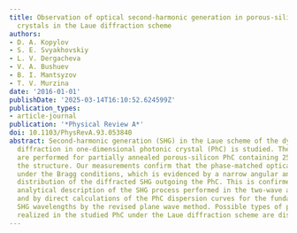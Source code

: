 ```yaml
---
title: Observation of optical second-harmonic generation in porous-silicon-based photonic
  crystals in the Laue diffraction scheme
authors:
- D. A. Kopylov
- S. E. Svyakhovskiy
- L. V. Dergacheva
- V. A. Bushuev
- B. I. Mantsyzov
- T. V. Murzina
date: '2016-01-01'
publishDate: '2025-03-14T16:10:52.624599Z'
publication_types:
- article-journal
publication: '*Physical Review A*'
doi: 10.1103/PhysRevA.93.053840
abstract: Second-harmonic generation (SHG) in the Laue scheme of the dynamical Bragg
  diffraction in one-dimensional photonic crystal (PhC) is studied. The experiments
  are performed for partially annealed porous-silicon PhC containing 250 periods of
  the structure. Our measurements confirm that the phase-matched optical SHG is observed
  under the Bragg conditions, which is evidenced by a narrow angular and spectral
  distribution of the diffracted SHG outgoing the PhC. This is confirmed by both the
  analytical description of the SHG process performed in the two-wave approximation,
  and by direct calculations of the PhC dispersion curves for the fundamental and
  SHG wavelengths by the revised plane wave method. Possible types of phase- and quasi-phase-matching
  realized in the studied PhC under the Laue diffraction scheme are discussed.
---
```

